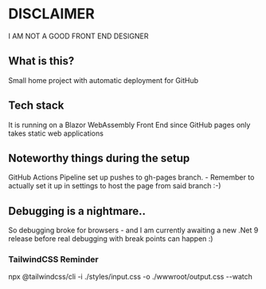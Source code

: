 # DISCLAIMER 
I AM NOT A GOOD FRONT END DESIGNER 

## What is this?
Small home project with automatic deployment for GitHub 

## Tech stack
It is running on a Blazor WebAssembly Front End since GitHub pages only takes static web applications

## Noteworthy things during the setup
GitHub Actions Pipeline set up pushes to gh-pages branch. - Remember to actually set it up in settings to host the page from said branch :-)


## Debugging is a nightmare..
So debugging broke for browsers - and I am currently awaiting a new .Net 9 release before real debugging with break points can happen :)


### TailwindCSS Reminder
npx @tailwindcss/cli -i ./styles/input.css -o ./wwwroot/output.css --watch